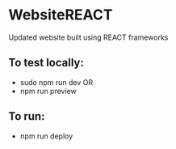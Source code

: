# WebsiteREACT
Updated website built using REACT frameworks

## To test locally:

- sudo npm run dev
OR
- npm run preview

## To run:
- npm run deploy